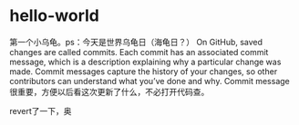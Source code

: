 # hello-world
第一个小乌龟。ps：今天是世界乌龟日（海龟日？）
On GitHub, saved changes are called commits. Each commit has an associated commit message, which is a description explaining why a particular change was made. Commit messages capture the history of your changes, so other contributors can understand what you’ve done and why.
Commit message很重要，方便以后看这次更新了什么，不必打开代码查。

revert了一下，奥